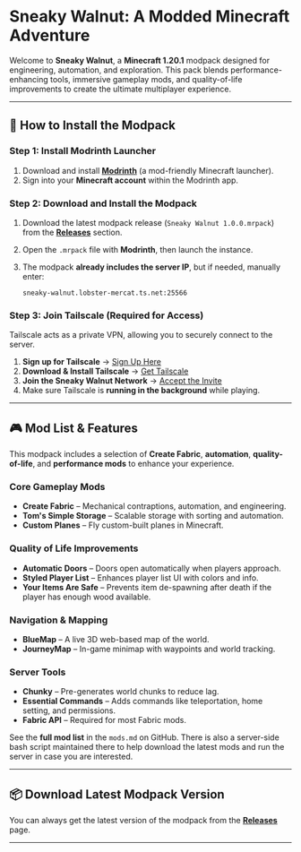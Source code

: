 # Sneaky Walnut: A Modded Minecraft Adventure

Welcome to **Sneaky Walnut**, a **Minecraft 1.20.1** modpack designed for engineering, automation, and exploration. This pack blends performance-enhancing tools, immersive gameplay mods, and quality-of-life improvements to create the ultimate multiplayer experience.

---

## 🔧 How to Install the Modpack

### **Step 1: Install Modrinth Launcher**

1. Download and install **[Modrinth](https://modrinth.com/app)** (a mod-friendly Minecraft launcher).
2. Sign into your **Minecraft account** within the Modrinth app.

### **Step 2: Download and Install the Modpack**

1. Download the latest modpack release (`Sneaky Walnut 1.0.0.mrpack`) from the **[Releases](https://github.com/mike-bros/sneaky-walnut/releases)** section.
2. Open the `.mrpack` file with **Modrinth**, then launch the instance.
3. The modpack **already includes the server IP**, but if needed, manually enter:

    ```
    sneaky-walnut.lobster-mercat.ts.net:25566
    ```


### **Step 3: Join Tailscale (Required for Access)**

Tailscale acts as a private VPN, allowing you to securely connect to the server.

1. **Sign up for Tailscale** → [Sign Up Here](https://login.tailscale.com/start)
2. **Download & Install Tailscale** → [Get Tailscale](https://tailscale.com/download)
3. **Join the Sneaky Walnut Network** → [Accept the Invite](https://login.tailscale.com/admin/invite/oePyPsiYv1G)
4. Make sure Tailscale is **running in the background** while playing.

---

## 🎮 Mod List & Features

This modpack includes a selection of **Create Fabric**, **automation**, **quality-of-life**, and **performance mods** to enhance your experience.

### **Core Gameplay Mods**

- **Create Fabric** – Mechanical contraptions, automation, and engineering.
- **Tom's Simple Storage** – Scalable storage with sorting and automation.
- **Custom Planes** – Fly custom-built planes in Minecraft.

### **Quality of Life Improvements**

- **Automatic Doors** – Doors open automatically when players approach.
- **Styled Player List** – Enhances player list UI with colors and info.
- **Your Items Are Safe** – Prevents item de-spawning after death if the player has enough wood available.

### **Navigation & Mapping**

- **BlueMap** – A live 3D web-based map of the world.
- **JourneyMap** – In-game minimap with waypoints and world tracking.

### **Server Tools**

- **Chunky** – Pre-generates world chunks to reduce lag.
- **Essential Commands** – Adds commands like teleportation, home setting, and permissions.
- **Fabric API** – Required for most Fabric mods.

See the **full mod list** in the `mods.md` on GitHub. There is also a server-side bash script maintained there to help download the latest mods and run the server in case you are interested.

---

## 📦 Download Latest Modpack Version

You can always get the latest version of the modpack from the **[Releases](https://github.com/mike-bros/sneaky-walnut/releases)** page.

---
